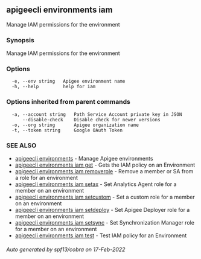 ## apigeecli environments iam

Manage IAM permissions for the environment

### Synopsis

Manage IAM permissions for the environment

### Options

```
  -e, --env string   Apigee environment name
  -h, --help         help for iam
```

### Options inherited from parent commands

```
  -a, --account string   Path Service Account private key in JSON
      --disable-check    Disable check for newer versions
  -o, --org string       Apigee organization name
  -t, --token string     Google OAuth Token
```

### SEE ALSO

* [apigeecli environments](apigeecli_environments.md)	 - Manage Apigee environments
* [apigeecli environments iam get](apigeecli_environments_iam_get.md)	 - Gets the IAM policy on an Environment
* [apigeecli environments iam removerole](apigeecli_environments_iam_removerole.md)	 - Remove a member or SA from a role for an environment
* [apigeecli environments iam setax](apigeecli_environments_iam_setax.md)	 - Set Analytics Agent role for a member on an environment
* [apigeecli environments iam setcustom](apigeecli_environments_iam_setcustom.md)	 - Set a custom role for a member on an environment
* [apigeecli environments iam setdeploy](apigeecli_environments_iam_setdeploy.md)	 - Set Apigee Deployer role for a member on an environment
* [apigeecli environments iam setsync](apigeecli_environments_iam_setsync.md)	 - Set Synchronization Manager role for a member on an environment
* [apigeecli environments iam test](apigeecli_environments_iam_test.md)	 - Test IAM policy for an Environment

###### Auto generated by spf13/cobra on 17-Feb-2022
